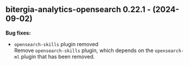 ## bitergia-analytics-opensearch 0.22.1 - (2024-09-02)

**Bug fixes:**

 * `opensearch-skills` plugin removed\
   Remove `opensearch-skills` plugin, which depends on the `opensearch-
   ml` plugin that has been removed.

